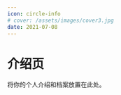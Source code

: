 ```yaml
---
icon: circle-info
# cover: /assets/images/cover3.jpg
date: 2021-07-08
---
```


# 介绍页

将你的个人介绍和档案放置在此处。
